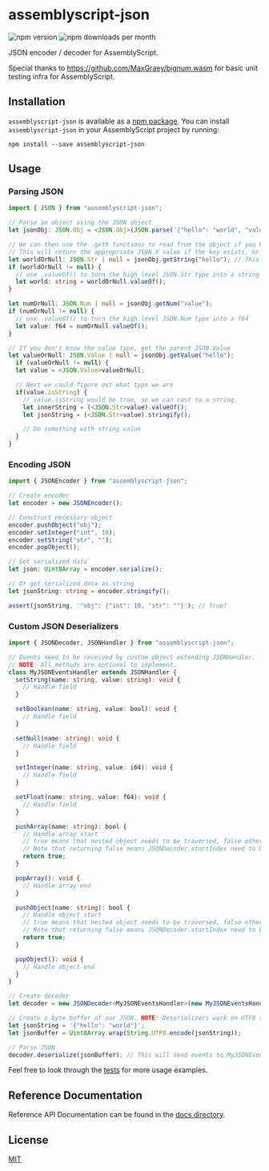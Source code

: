 # assemblyscript-json

![npm version](https://img.shields.io/npm/v/assemblyscript-json) ![npm downloads per month](https://img.shields.io/npm/dm/assemblyscript-json)

JSON encoder / decoder for AssemblyScript.

Special thanks to https://github.com/MaxGraey/bignum.wasm for basic unit testing infra for AssemblyScript.

## Installation

`assemblyscript-json` is available as a [npm package](https://www.npmjs.com/package/assemblyscript-json). You can install `assemblyscript-json` in your AssemblyScript project by running:

`npm install --save assemblyscript-json`

## Usage

### Parsing JSON

```typescript
import { JSON } from "assemblyscript-json"; 

// Parse an object using the JSON object
let jsonObj: JSON.Obj = <JSON.Obj>(JSON.parse('{"hello": "world", "value": 24}'));

// We can then use the .getX functions to read from the object if you know it's type
// This will return the appropriate JSON.X value if the key exists, or null if the key does not exist
let worldOrNull: JSON.Str | null = jsonObj.getString("hello"); // This will return a JSON.Str or null
if (worldOrNull != null) {
  // use .valueOf() to turn the high level JSON.Str type into a string
  let world: string = worldOrNull.valueOf();
}

let numOrNull: JSON.Num | null = jsonObj.getNum("value");
if (numOrNull != null) {
  // use .valueOf() to turn the high level JSON.Num type into a f64
  let value: f64 = numOrNull.valueOf();
}

// If you don't know the value type, get the parent JSON.Value
let valueOrNull: JSON.Value | null = jsonObj.getValue("hello");
  if (valueOrNull != null) {
  let value = <JSON.Value>valueOrNull;

  // Next we could figure out what type we are
  if(value.isString) { 
    // value.isString would be true, so we can cast to a string
    let innerString = (<JSON.Str>value).valueOf();
    let jsonString = (<JSON.Str>value).stringify();

    // Do something with string value
  }
}
```

### Encoding JSON


```typescript
import { JSONEncoder } from "assemblyscript-json";

// Create encoder
let encoder = new JSONEncoder();

// Construct necessary object
encoder.pushObject("obj");
encoder.setInteger("int", 10);
encoder.setString("str", "");
encoder.popObject();

// Get serialized data
let json: Uint8Array = encoder.serialize();

// Or get serialized data as string
let jsonString: string = encoder.stringify();

assert(jsonString, '"obj": {"int": 10, "str": ""}'); // True!
```

### Custom JSON Deserializers

```typescript
import { JSONDecoder, JSONHandler } from "assemblyscript-json";

// Events need to be received by custom object extending JSONHandler.
// NOTE: All methods are optional to implement.
class MyJSONEventsHandler extends JSONHandler {
  setString(name: string, value: string): void {
    // Handle field
  }

  setBoolean(name: string, value: bool): void {
    // Handle field
  }

  setNull(name: string): void {
    // Handle field
  }

  setInteger(name: string, value: i64): void {
    // Handle field
  }

  setFloat(name: string, value: f64): void {
    // Handle field
  }

  pushArray(name: string): bool {
    // Handle array start
    // true means that nested object needs to be traversed, false otherwise
    // Note that returning false means JSONDecoder.startIndex need to be updated by handler
    return true;
  }

  popArray(): void {
    // Handle array end
  }

  pushObject(name: string): bool {
    // Handle object start
    // true means that nested object needs to be traversed, false otherwise
    // Note that returning false means JSONDecoder.startIndex need to be updated by handler
    return true;
  }

  popObject(): void {
    // Handle object end
  }
}

// Create decoder
let decoder = new JSONDecoder<MyJSONEventsHandler>(new MyJSONEventsHandler());

// Create a byte buffer of our JSON. NOTE: Deserializers work on UTF8 string buffers.
let jsonString = '{"hello": "world"}';
let jsonBuffer = Uint8Array.wrap(String.UTF8.encode(jsonString));

// Parse JSON
decoder.deserialize(jsonBuffer); // This will send events to MyJSONEventsHandler
```

Feel free to look through the [tests](https://github.com/nearprotocol/assemblyscript-json/tree/master/assembly/__tests__) for more usage examples.

## Reference Documentation

Reference API Documentation can be found in the [docs directory](./docs).

## License

[MIT](./LICENSE)
